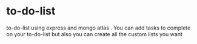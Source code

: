 # to-do-list
to-do-list using express and mongo atlas .  You can add tasks to complete on your to-do-list but also you can create all the custom lists you want
